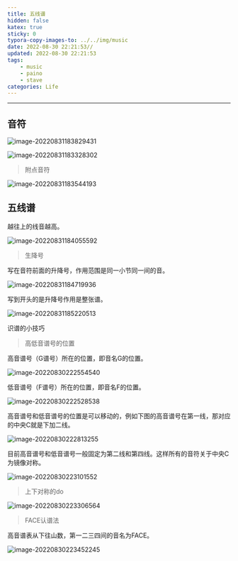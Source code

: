 ```yaml
---
title: 五线谱
hidden: false
katex: true
sticky: 0
typora-copy-images-to: ../../img/music
date: 2022-08-30 22:21:53//
updated: 2022-08-30 22:21:53
tags:
	- music
	- paino
	- stave
categories: Life
---
```




<!-- more -->

---

## 音符

![image-20220831183829431](../../img/music/image-20220831183829431.png)





![image-20220831183328302](../../img/music/image-20220831183328302.png)



>  附点音符

![image-20220831183544193](../../img/music/image-20220831183544193.png)





## 五线谱

越往上的线音越高。

![image-20220831184055592](../../img/music/image-20220831184055592.png)



> 生降号

写在音符前面的升降号，作用范围是同一小节同一间的音。

![image-20220831184719936](../../img/music/image-20220831184719936.png)

写到开头的是升降号作用是整张谱。

![image-20220831185220513](../../img/music/image-20220831185220513.png)





识谱的小技巧

> 高低音谱号的位置

高音谱号（G谱号）所在的位置，即音名G的位置。

![image-20220830222554540](../../img/music/image-20220830222554540.png)

低音谱号（F谱号）所在的位置，即音名F的位置。

![image-20220830222528538](../../img/music/image-20220830222528538.png)



高音谱号和低音谱号的位置是可以移动的，例如下图的高音谱号在第一线，那对应的中央C就是下加二线。

![image-20220830222813255](../../img/music/image-20220830222813255.png)



目前高音谱号和低音谱号一般固定为第二线和第四线。这样所有的音符关于中央C为镜像对称。

![image-20220830223101552](../../img/music/image-20220830223101552.png)



> 上下对称的do

![image-20220830223306564](../../img/music/image-20220830223306564.png)

> FACE认谱法

高音谱表从下往山数，第一二三四间的音名为FACE。

![image-20220830223452245](../../img/music/image-20220830223452245.png)







<!-- Q.E.D. -->
